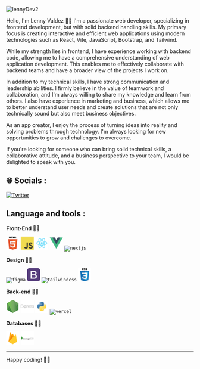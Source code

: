 ![lennyDev2](https://github.com/LennyDevX/LennyDevX/assets/71667982/739eef96-130f-49c2-a58b-94a0c0c1a58b)

Hello, I'm Lenny Valdez 👋🏾
I'm a passionate web developer, specializing in frontend development, but with solid backend handling skills. My primary focus is creating interactive and efficient web applications using modern technologies such as React, Vite, JavaScript, Bootstrap, and Tailwind.

While my strength lies in frontend, I have experience working with backend code, allowing me to have a comprehensive understanding of web application development. This enables me to effectively collaborate with backend teams and have a broader view of the projects I work on.

In addition to my technical skills, I have strong communication and leadership abilities. I firmly believe in the value of teamwork and collaboration, and I'm always willing to share my knowledge and learn from others. I also have experience in marketing and business, which allows me to better understand user needs and create solutions that are not only technically sound but also meet business objectives.

As an app creator, I enjoy the process of turning ideas into reality and solving problems through technology. I'm always looking for new opportunities to grow and challenges to overcome.

If you're looking for someone who can bring solid technical skills, a collaborative attitude, and a business perspective to your team, I would be delighted to speak with you.

## 🌐 Socials :

[![Twitter](https://img.shields.io/badge/Twitter-%231DA1F2.svg?logo=Twitter&logoColor=white)](https://twitter.com/lennych_nft)




## Language and tools :

**Front-End 🐱‍👤**

<code><img height="35" alt="html" src="https://raw.githubusercontent.com/github/explore/80688e429a7d4ef2fca1e82350fe8e3517d3494d/topics/html/html.png"></code>
<code><img height="35" alt="javascript" src="https://raw.githubusercontent.com/github/explore/80688e429a7d4ef2fca1e82350fe8e3517d3494d/topics/javascript/javascript.png"></code>
<code><img height="35" alt="react" src="https://raw.githubusercontent.com/github/explore/80688e429a7d4ef2fca1e82350fe8e3517d3494d/topics/react/react.png"></code>
<code><img height="35" alt="vue" src="https://raw.githubusercontent.com/github/explore/80688e429a7d4ef2fca1e82350fe8e3517d3494d/topics/vue/vue.png"></code>
<code><img height="35" alt="nextjs" src="https://upload.wikimedia.org/wikipedia/commons/8/8e/Nextjs-logo.svg"></code>

**Design 🐱‍💻**

<code><img src="https://cdn.jsdelivr.net/gh/devicons/devicon/icons/figma/figma-original.svg" alt="figma" width="35" height="35"/></code>
<code><img height="35" alt="Bootstrap" src="https://raw.githubusercontent.com/github/explore/80688e429a7d4ef2fca1e82350fe8e3517d3494d/topics/bootstrap/bootstrap.png"></code>
<code><img height="35" alt="tailwindcss" src="https://refactoringui.nyc3.digitaloceanspaces.com/tailwind-logo.svg"></code>
<code><img height="35" alt="css" src="https://raw.githubusercontent.com/github/explore/80688e429a7d4ef2fca1e82350fe8e3517d3494d/topics/css/css.png"></code>


**Back-end 🐱‍👓**

<code><img height="35" alt="nodejs" src="https://raw.githubusercontent.com/github/explore/5c058a388828bb5fde0bcafd4bc867b5bb3f26f3/topics/nodejs/nodejs.png"></code>
<code><img height="35" alt="firebase" src="https://raw.githubusercontent.com/github/explore/80688e429a7d4ef2fca1e82350fe8e3517d3494d/topics/express/express.png"></code>
<code><img height="35" alt="python" src="https://raw.githubusercontent.com/github/explore/80688e429a7d4ef2fca1e82350fe8e3517d3494d/topics/python/python.png"></code>
<code><img height="35" alt="vercel" src="https://assets.vercel.com/image/upload/v1607554385/repositories/vercel/logo.png"></code>



**Databases 🐱‍🏍**

<code><img height="35" alt="firebase" src="https://raw.githubusercontent.com/github/explore/80688e429a7d4ef2fca1e82350fe8e3517d3494d/topics/firebase/firebase.png"></code>
<code><img height="35" alt="mongodb" src="https://raw.githubusercontent.com/github/explore/80688e429a7d4ef2fca1e82350fe8e3517d3494d/topics/mongodb/mongodb.png"></code>

---

Happy coding! 🚀✨


